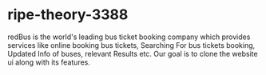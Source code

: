 # ripe-theory-3388
redBus is the world's leading bus ticket booking company which provides services like online booking bus tickets, Searching For bus tickets booking, Updated Info of buses, relevant Results etc. Our goal is to clone the website ui along with its features.
